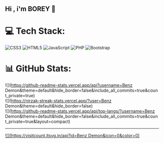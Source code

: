 ## Hi , i'm BOREY 👋



# 💻 Tech Stack:
![CSS3](https://img.shields.io/badge/css3-%231572B6.svg?style=for-the-badge&logo=css3&logoColor=white) ![HTML5](https://img.shields.io/badge/html5-%23E34F26.svg?style=for-the-badge&logo=html5&logoColor=white) ![JavaScript](https://img.shields.io/badge/javascript-%23323330.svg?style=for-the-badge&logo=javascript&logoColor=%23F7DF1E) ![PHP](https://img.shields.io/badge/php-%23777BB4.svg?style=for-the-badge&logo=php&logoColor=white) ![Bootstrap](https://img.shields.io/badge/bootstrap-%238511FA.svg?style=for-the-badge&logo=bootstrap&logoColor=white)
# 📊 GitHub Stats:
![](https://github-readme-stats.vercel.app/api?username=Benz Demon&theme=default&hide_border=false&include_all_commits=true&count_private=true)<br/>
![](https://nirzak-streak-stats.vercel.app/?user=Benz Demon&theme=default&hide_border=false)<br/>
![](https://github-readme-stats.vercel.app/api/top-langs/?username=Benz Demon&theme=default&hide_border=false&include_all_commits=true&count_private=true&layout=compact)

---
[![](https://visitcount.itsvg.in/api?id=Benz Demon&icon=0&color=0)](https://visitcount.itsvg.in)

<!-- Proudly created with GPRM ( https://gprm.itsvg.in ) -->
